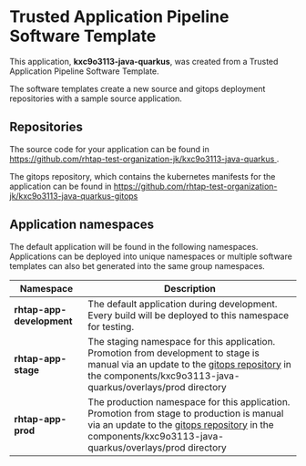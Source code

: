 # Trusted Application Pipeline Software Template

This application, **kxc9o3113-java-quarkus**, was created from a Trusted Application Pipeline Software Template.

The software templates create a new source and gitops deployment repositories with a sample source application. 

## Repositories

The source code for your application can be found in [https://github.com/rhtap-test-organization-jk/kxc9o3113-java-quarkus ](https://github.com/rhtap-test-organization-jk/kxc9o3113-java-quarkus ).
 
The gitops repository, which contains the kubernetes manifests for the application can be found in 
[https://github.com/rhtap-test-organization-jk/kxc9o3113-java-quarkus-gitops ](https://github.com/rhtap-test-organization-jk/kxc9o3113-java-quarkus-gitops ) 

## Application namespaces 

The default application will be found in the following namespaces. Applications can be deployed into unique namespaces or multiple software templates can also bet generated into the same group namespaces.  

|  Namespace   |  Description   |  
| -------- | -------- |   
| **rhtap-app-development** | The default application during development. Every build will be deployed to this namespace for testing. | 
| **rhtap-app-stage** | The staging namespace for this application. Promotion from development to stage is manual via an update to the [gitops repository](https://github.com/rhtap-test-organization-jk/kxc9o3113-java-quarkus-gitops ) in the components/kxc9o3113-java-quarkus/overlays/prod directory |  
| **rhtap-app-prod** | The production namespace for this application. Promotion from stage to production is manual via an update to the [gitops repository](https://github.com/rhtap-test-organization-jk/kxc9o3113-java-quarkus-gitops ) in the components/kxc9o3113-java-quarkus/overlays/prod directory | 